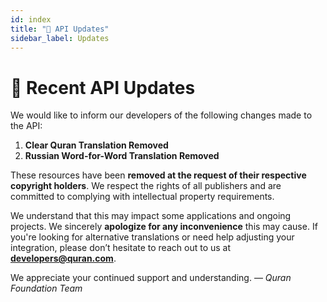 ```yaml
---
id: index
title: "📢 API Updates"
sidebar_label: Updates
---
```


# 📢 Recent API Updates

We would like to inform our developers of the following changes made to the API:

1. **Clear Quran Translation Removed**
2. **Russian Word-for-Word Translation Removed**

These resources have been **removed at the request of their respective copyright holders**. We respect the rights of all publishers and are committed to complying with intellectual property requirements.

We understand that this may impact some applications and ongoing projects. We sincerely **apologize for any inconvenience** this may cause. If you're looking for alternative translations or need help adjusting your integration, please don’t hesitate to reach out to us at **[developers@quran.com](mailto:developers@quran.com)**.

We appreciate your continued support and understanding.
— *Quran Foundation Team*
